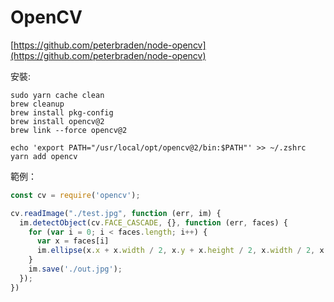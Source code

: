 # OpenCV

[https://github.com/peterbraden/node-opencv](https://github.com/peterbraden/node-opencv)

安裝:

```text
sudo yarn cache clean
brew cleanup
brew install pkg-config
brew install opencv@2
brew link --force opencv@2

echo 'export PATH="/usr/local/opt/opencv@2/bin:$PATH"' >> ~/.zshrc
yarn add opencv
```

範例：

```javascript
const cv = require('opencv');

cv.readImage("./test.jpg", function (err, im) {
  im.detectObject(cv.FACE_CASCADE, {}, function (err, faces) {
    for (var i = 0; i < faces.length; i++) {
      var x = faces[i]
      im.ellipse(x.x + x.width / 2, x.y + x.height / 2, x.width / 2, x.height / 2);
    }
    im.save('./out.jpg');
  });
})
```

